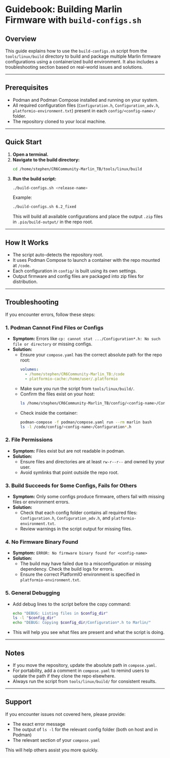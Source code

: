 # Guidebook: Building Marlin Firmware with `build-configs.sh`

## Overview
This guide explains how to use the `build-configs.sh` script from the `tools/linux/build` directory to build and package multiple Marlin firmware configurations using a containerized build environment. It also includes a troubleshooting section based on real-world issues and solutions.

---

## Prerequisites
- Podman and Podman Compose installed and running on your system.
- All required configuration files (`Configuration.h`, `Configuration_adv.h`, `platformio-environment.txt`) present in each `config/<config-name>/` folder.
- The repository cloned to your local machine.

---

## Quick Start
1. **Open a terminal.**
2. **Navigate to the build directory:**
   ```bash
   cd /home/stephen/CR6Community-Marlin_TB/tools/linux/build
   ```
3. **Run the build script:**
   ```bash
   ./build-configs.sh <release-name>
   ```
   Example:
   ```bash
   ./build-configs.sh 6.2_fixed
   ```
   This will build all available configurations and place the output `.zip` files in `.pio/build-output/` in the repo root.

---

## How It Works
- The script auto-detects the repository root.
- It uses Podman Compose to launch a container with the repo mounted at `/code`.
- Each configuration in `config/` is built using its own settings.
- Output firmware and config files are packaged into zip files for distribution.

---

## Troubleshooting
If you encounter errors, follow these steps:

### 1. Podman Cannot Find Files or Configs
- **Symptom:** Errors like `cp: cannot stat .../Configuration*.h: No such file or directory` or missing configs.
- **Solution:**
  - Ensure your `compose.yaml` has the correct absolute path for the repo root:
    ```yaml
    volumes:
      - /home/stephen/CR6Community-Marlin_TB:/code
      - platformio-cache:/home/user/.platformio
    ```
  - Make sure you run the script from `tools/linux/build/`.
  - Confirm the files exist on your host:
    ```bash
    ls /home/stephen/CR6Community-Marlin_TB/config/<config-name>/Configuration*.h
    ```
  - Check inside the container:
    ```bash
    podman-compose -f podman/compose.yaml run --rm marlin bash
    ls -l /code/config/<config-name>/Configuration*.h
    ```

### 2. File Permissions
- **Symptom:** Files exist but are not readable in podman.
- **Solution:**
  - Ensure files and directories are at least `rw-r--r--` and owned by your user.
  - Avoid symlinks that point outside the repo root.

### 3. Build Succeeds for Some Configs, Fails for Others
- **Symptom:** Only some configs produce firmware, others fail with missing files or environment errors.
- **Solution:**
  - Check that each config folder contains all required files: `Configuration.h`, `Configuration_adv.h`, and `platformio-environment.txt`.
  - Review warnings in the script output for missing files.

### 4. No Firmware Binary Found
- **Symptom:** `ERROR: No firmware binary found for <config-name>`
- **Solution:**
  - The build may have failed due to a misconfiguration or missing dependency. Check the build logs for errors.
  - Ensure the correct PlatformIO environment is specified in `platformio-environment.txt`.

### 5. General Debugging
- Add debug lines to the script before the copy command:
  ```bash
  echo "DEBUG: Listing files in $config_dir"
  ls -l "$config_dir"
  echo "DEBUG: Copying $config_dir/Configuration*.h to Marlin/"
  ```
- This will help you see what files are present and what the script is doing.

---

## Notes
- If you move the repository, update the absolute path in `compose.yaml`.
- For portability, add a comment in `compose.yaml` to remind users to update the path if they clone the repo elsewhere.
- Always run the script from `tools/linux/build/` for consistent results.

---

## Support
If you encounter issues not covered here, please provide:
- The exact error message
- The output of `ls -l` for the relevant config folder (both on host and in Podman)
- The relevant section of your `compose.yaml`

This will help others assist you more quickly.
